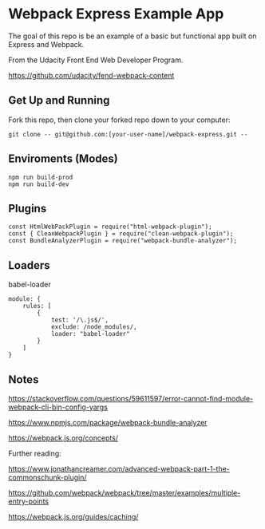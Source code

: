# Webpack Express Example App

The goal of this repo is be an example of a basic but functional app built on Express and Webpack.

From the Udacity Front End Web Developer Program.

https://github.com/udacity/fend-webpack-content

## Get Up and Running

Fork this repo, then clone your forked repo down to your computer:

```
git clone -- git@github.com:[your-user-name]/webpack-express.git --
```

## Enviroments (Modes)

```
npm run build-prod
npm run build-dev
```

## Plugins

```
const HtmlWebPackPlugin = require("html-webpack-plugin");
const { CleanWebpackPlugin } = require("clean-webpack-plugin");
const BundleAnalyzerPlugin = require("webpack-bundle-analyzer");
```

## Loaders

babel-loader

```
module: {
    rules: [
        {
            test: '/\.js$/',
            exclude: /node_modules/,
            loader: "babel-loader"
        }
    ]
}
```

## Notes

https://stackoverflow.com/questions/59611597/error-cannot-find-module-webpack-cli-bin-config-yargs

https://www.npmjs.com/package/webpack-bundle-analyzer

https://webpack.js.org/concepts/

Further reading:

https://www.jonathancreamer.com/advanced-webpack-part-1-the-commonschunk-plugin/

https://github.com/webpack/webpack/tree/master/examples/multiple-entry-points

https://webpack.js.org/guides/caching/

